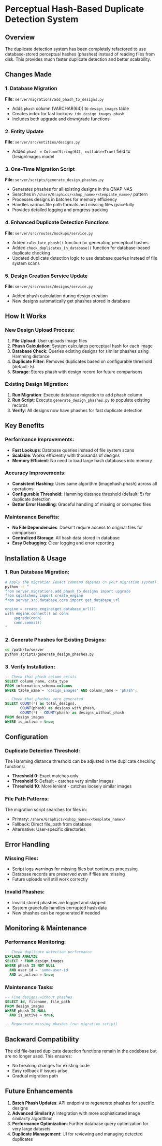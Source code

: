 # Perceptual Hash-Based Duplicate Detection System

## Overview

The duplicate detection system has been completely refactored to use database-stored perceptual hashes (phashes) instead of reading files from disk. This provides much faster duplicate detection and better scalability.

## Changes Made

### 1. Database Migration

**File:** `server/migrations/add_phash_to_designs.py`

- Adds `phash` column (VARCHAR(64)) to `design_images` table
- Creates index for fast lookups: `idx_design_images_phash`
- Includes both upgrade and downgrade functions

### 2. Entity Update

**File:** `server/src/entities/designs.py`

- Added `phash = Column(String(64), nullable=True)` field to DesignImages model

### 3. One-Time Migration Script

**File:** `server/scripts/generate_design_phashes.py`

- Generates phashes for all existing designs in the QNAP NAS
- Searches in `/share/Graphics/<shop_name>/<template_name>/` pattern
- Processes designs in batches for memory efficiency
- Handles various file path formats and missing files gracefully
- Provides detailed logging and progress tracking

### 4. Enhanced Duplicate Detection Functions

**File:** `server/src/routes/mockups/service.py`

- Added `calculate_phash()` function for generating perceptual hashes
- Added `check_duplicates_in_database()` function for database-based duplicate checking
- Updated duplicate detection logic to use database queries instead of file system scans

### 5. Design Creation Service Update

**File:** `server/src/routes/designs/service.py`

- Added phash calculation during design creation
- New designs automatically get phashes stored in database

## How It Works

### New Design Upload Process:

1. **File Upload**: User uploads image files
2. **Phash Calculation**: System calculates perceptual hash for each image
3. **Database Check**: Queries existing designs for similar phashes using Hamming distance
4. **Duplicate Filter**: Removes duplicates based on configurable threshold (default: 5)
5. **Storage**: Stores phash with design record for future comparisons

### Existing Design Migration:

1. **Run Migration**: Execute database migration to add phash column
2. **Run Script**: Execute `generate_design_phashes.py` to populate existing records
3. **Verify**: All designs now have phashes for fast duplicate detection

## Key Benefits

### Performance Improvements:

- **Fast Lookups**: Database queries instead of file system scans
- **Scalable**: Works efficiently with thousands of designs
- **Memory Efficient**: No need to load large hash databases into memory

### Accuracy Improvements:

- **Consistent Hashing**: Uses same algorithm (imagehash.phash) across all operations
- **Configurable Threshold**: Hamming distance threshold (default: 5) for duplicate detection
- **Better Error Handling**: Graceful handling of missing or corrupted files

### Maintenance Benefits:

- **No File Dependencies**: Doesn't require access to original files for comparison
- **Centralized Storage**: All hash data stored in database
- **Easy Debugging**: Clear logging and error reporting

## Installation & Usage

### 1. Run Database Migration:

```bash
# Apply the migration (exact command depends on your migration system)
python -c "
from server.migrations.add_phash_to_designs import upgrade
from sqlalchemy import create_engine
from server.src.database.core import get_database_url

engine = create_engine(get_database_url())
with engine.connect() as conn:
    upgrade(conn)
    conn.commit()
"
```

### 2. Generate Phashes for Existing Designs:

```bash
cd /path/to/server
python scripts/generate_design_phashes.py
```

### 3. Verify Installation:

```sql
-- Check that phash column exists
SELECT column_name, data_type
FROM information_schema.columns
WHERE table_name = 'design_images' AND column_name = 'phash';

-- Check that phashes were generated
SELECT COUNT(*) as total_designs,
       COUNT(phash) as designs_with_phash,
       COUNT(*) - COUNT(phash) as designs_without_phash
FROM design_images
WHERE is_active = true;
```

## Configuration

### Duplicate Detection Threshold:

The Hamming distance threshold can be adjusted in the duplicate checking functions:

- **Threshold 0**: Exact matches only
- **Threshold 5**: Default - catches very similar images
- **Threshold 10**: More lenient - catches loosely similar images

### File Path Patterns:

The migration script searches for files in:

- Primary: `/share/Graphics/<shop_name>/<template_name>/`
- Fallback: Direct file_path from database
- Alternative: User-specific directories

## Error Handling

### Missing Files:

- Script logs warnings for missing files but continues processing
- Database records are preserved even if files are missing
- Future uploads will still work correctly

### Invalid Phashes:

- Invalid stored phashes are logged and skipped
- System gracefully handles corrupted hash data
- New phashes can be regenerated if needed

## Monitoring & Maintenance

### Performance Monitoring:

```sql
-- Check duplicate detection performance
EXPLAIN ANALYZE
SELECT * FROM design_images
WHERE phash IS NOT NULL
  AND user_id = 'some-user-id'
  AND is_active = true;
```

### Maintenance Tasks:

```sql
-- Find designs without phashes
SELECT id, filename, file_path
FROM design_images
WHERE phash IS NULL
  AND is_active = true;

-- Regenerate missing phashes (run migration script)
```

## Backward Compatibility

The old file-based duplicate detection functions remain in the codebase but are no longer used. This ensures:

- No breaking changes for existing code
- Easy rollback if issues arise
- Gradual migration path

## Future Enhancements

1. **Batch Phash Updates**: API endpoint to regenerate phashes for specific designs
2. **Advanced Similarity**: Integration with more sophisticated image similarity algorithms
3. **Performance Optimization**: Further database query optimization for very large datasets
4. **Duplicate Management**: UI for reviewing and managing detected duplicates

